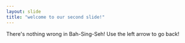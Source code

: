 ```yaml
---
layout: slide
title: "welcome to our second slide!"
---
```

There's nothing wrong in Bah-Sing-Seh!
Use the left arrow to go back!
